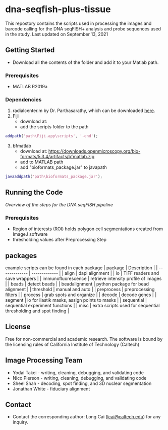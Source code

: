 # dna-seqfish-plus-tissue
This repostory contains the scripts used in processing the images and barcode calling for the DNA seqFISH+ analysis and probe sequences used in the study.
Last updated on September 13, 2021

## Getting Started
* Download all the contents of the folder and add it to your Matlab path.

### Prerequisites
* MATLAB R2019a

### Dependencies
1. radialcenter.m by Dr. Parthasarathy, which can be downloaded [here](https://pages.uoregon.edu/raghu/particle_tracking.html).
2. Fiji
	* download at:
	* add the scripts folder to the path
```Matlab
addpath('path\Fiji.app\scripts', '-end');
```
3. bfmatlab
	* download at: https://downloads.openmicroscopy.org/bio-formats/5.3.4/artifacts/bfmatlab.zip
	* add to MATLAB path
	* add "bioformats_package.jar" to javapath
```Matlab
javaaddpath('path\bioformats_package.jar');
```

## Running the Code
*Overview of the steps for the DNA seqFISH pipeline*
### Prerequisites
* Region of interests (ROI) holds polygon cell segmentations created from ImageJ software
* thresholding values after Preprocessing Step

## packages
example scripts can be found in each package
| package  | Description |
| ------------- | ------------- |
| align  | dapi alignment  |
| io  | TIFF readers and save wrappers  |
| immunofluorescence  | retrieve intensity profile of images  |
| beads | detect beads |
| beadalignment | python package for bead alignment |
| threshold  | manual and auto  |
| preprocess | preprocessing filters |
| process  | grab spots and organize  |
| decode  | decode genes  |
| segment | io for ilastik masks, assign points to masks  |
| sequential | sequential experiment functions |
| misc  | extra scripts used for sequential thresholding and spot finding |

## License
Free for non-commercial and academic research. The software is bound by the licensing rules of California Institute of Technology (Caltech)

## Image Processing Team
* Yodai Takei - writing, cleaning, debugging, and validating code
* Nico Pierson - writing, cleaning, debugging, and validating code
* Sheel Shah - decoding, spot finding, and 3D nuclear segmentation
* Jonathan White - fiduciary alignment


## Contact
* Contact the corresponding author: Long Cai (lcai@caltech.edu) for any inquiry.



